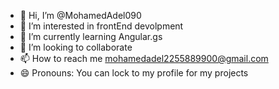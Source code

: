 - 👋 Hi, I’m @MohamedAdel090
- 👀 I’m interested in frontEnd devolpment
- 🌱 I’m currently learning Angular.gs
- 💞️ I’m looking to collaborate 
- 📫 How to reach me mohamedadel2255889900@gmail.com
- 😄 Pronouns: You can lock to my profile for my projects
<!---
MohamedAdel090/MohamedAdel090 is a ✨ special ✨ repository because its `README.md` (this file) appears on your GitHub profile.
You can click the Preview link to take a look at your changes.
--->
